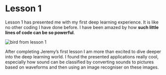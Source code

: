 # Lesson 1
Lesson 1 has presented me with my first deep learning experience. It is like no other coding I have done before. I have been amazed by how **such little lines of code can be so powerful**.

![bird from lesson 1](https://www.wallpapergeeks.com/wp-content/uploads/2014/02/Colorful-Bird-Perched-Wallpaper.jpg)

After completing Jeremy’s first lesson I am more than excited to dive deeper into the deep learning world. I found the presented applications really cool, especially how sound can be classified by converting sounds to pictures based on waveforms and then using an image recogniser on these images.
